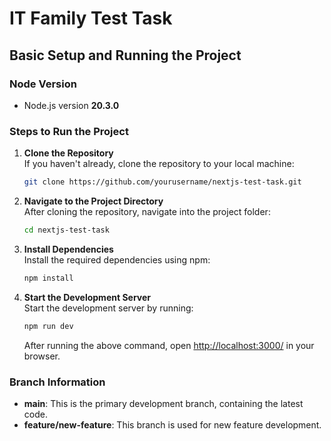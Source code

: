 # IT Family Test Task

## Basic Setup and Running the Project

### Node Version

-   Node.js version **20.3.0**

### Steps to Run the Project

1. **Clone the Repository**  
   If you haven't already, clone the repository to your local machine:

    ```sh
    git clone https://github.com/yourusername/nextjs-test-task.git
    ```

2. **Navigate to the Project Directory**  
   After cloning the repository, navigate into the project folder:

    ```sh
    cd nextjs-test-task
    ```

3. **Install Dependencies**  
   Install the required dependencies using npm:

    ```sh
    npm install
    ```

4. **Start the Development Server**  
   Start the development server by running:

    ```sh
    npm run dev
    ```

    After running the above command, open [http://localhost:3000/](http://localhost:3000/) in your browser.

### Branch Information

-   **main**: This is the primary development branch, containing the latest code.
-   **feature/new-feature**: This branch is used for new feature development.
